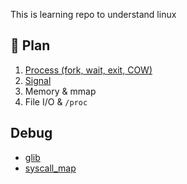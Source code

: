 
This is learning repo to understand linux

## 🧭 Plan
1. [Process (fork, wait, exit, COW)](./Process/README.md)
2. [Signal](./signal/README.md)
3. Memory & mmap
4. File I/O & `/proc`

## Debug
* [glib](./debug/glib.md)
* [syscall_map](./debug/syscall.md)